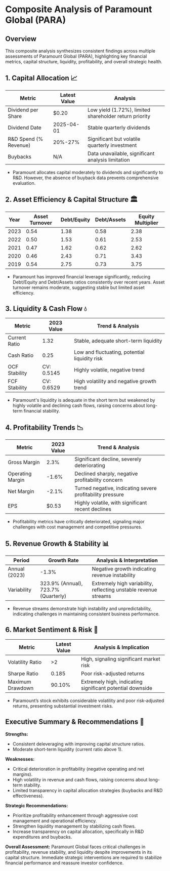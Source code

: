 # Composite Analysis of Paramount Global (PARA)

## Overview
This composite analysis synthesizes consistent findings across multiple assessments of Paramount Global (PARA), highlighting key financial metrics, capital structure, liquidity, profitability, and overall strategic health.

## 1. Capital Allocation 📈

| Metric                  | Latest Value | Analysis                  |
|-------------------------|--------------|---------------------------|
| Dividend per Share      | $0.20        | Low yield (1.72%), limited shareholder return priority |
| Dividend Date           | 2025-04-01   | Stable quarterly dividends|
| R&D Spend (% Revenue)   | 20%-27%      | Significant but volatile quarterly investment|
| Buybacks                | N/A          | Data unavailable, significant analysis limitation|

- Paramount allocates capital moderately to dividends and significantly to R&D. However, the absence of buyback data prevents comprehensive evaluation.

## 2. Asset Efficiency & Capital Structure 🏛️

| Year | Asset Turnover | Debt/Equity | Debt/Assets | Equity Multiplier |
|------|----------------|-------------|-------------|-------------------|
| 2023 | 0.54           | 1.38        | 0.58        | 2.38              |
| 2022 | 0.50           | 1.53        | 0.61        | 2.53              |
| 2021 | 0.47           | 1.62        | 0.62        | 2.62              |
| 2020 | 0.46           | 2.43        | 0.71        | 3.43              |
| 2019 | 0.54           | 2.75        | 0.73        | 3.75              |

- Paramount has improved financial leverage significantly, reducing Debt/Equity and Debt/Assets ratios consistently over recent years. Asset turnover remains moderate, suggesting stable but limited asset efficiency.

## 3. Liquidity & Cash Flow 💧

| Metric         | 2023 Value | Trend & Analysis                                |
|----------------|------------|--------------------------------------------------|
| Current Ratio  | 1.32       | Stable, adequate short-term liquidity            |
| Cash Ratio     | 0.25       | Low and fluctuating, potential liquidity risk    |
| OCF Stability  | CV: 0.5145 | Highly volatile, negative trend                  |
| FCF Stability  | CV: 0.6529 | High volatility and negative growth trend        |

- Paramount's liquidity is adequate in the short term but weakened by highly volatile and declining cash flows, raising concerns about long-term financial stability.

## 4. Profitability Trends 📉

| Metric          | 2023 Value | Trend & Analysis                                 |
|-----------------|------------|---------------------------------------------------|
| Gross Margin    | 2.3%       | Significant decline, severely deteriorating       |
| Operating Margin| -1.6%      | Declined sharply, negative profitability concern  |
| Net Margin      | -2.1%      | Turned negative, indicating severe profitability pressure |
| EPS             | $0.53      | Highly volatile, with significant recent declines|

- Profitability metrics have critically deteriorated, signaling major challenges with cost management and competitive pressures.

## 5. Revenue Growth & Stability 📊

| Period         | Growth Rate  | Analysis & Interpretation                      |
|----------------|--------------|-------------------------------------------------|
| Annual (2023)  | -1.3%        | Negative growth indicating revenue instability  |
| Variability    | 323.9% (Annual), 723.7% (Quarterly) | Extremely high variability, reflecting unstable revenue streams |

- Revenue streams demonstrate high instability and unpredictability, indicating challenges in maintaining consistent business performance.

## 6. Market Sentiment & Risk 🧭

| Metric            | Latest Value | Analysis & Implication                       |
|-------------------|--------------|----------------------------------------------|
| Volatility Ratio  | >2           | High, signaling significant market risk       |
| Sharpe Ratio      | 0.185        | Poor risk-adjusted returns                   |
| Maximum Drawdown  | 90.10%       | Extremely high, indicating significant potential downside |

- Paramount’s stock exhibits considerable volatility and poor risk-adjusted returns, presenting substantial investment risks.

## Executive Summary & Recommendations 📌

**Strengths:**
- Consistent deleveraging with improving capital structure ratios.
- Moderate short-term liquidity (current ratio above 1).

**Weaknesses:**
- Critical deterioration in profitability (negative operating and net margins).
- High volatility in revenue and cash flows, raising concerns about long-term stability.
- Limited transparency in capital allocation strategies (buybacks and R&D effectiveness).

**Strategic Recommendations:**
- Prioritize profitability enhancement through aggressive cost management and operational efficiency.
- Strengthen liquidity management by stabilizing cash flows.
- Increase transparency on capital allocation, specifically in R&D expenditures and buybacks.

**Overall Assessment:**
Paramount Global faces critical challenges in profitability, revenue stability, and liquidity despite improvements in its capital structure. Immediate strategic interventions are required to stabilize financial performance and reassure investor confidence.
